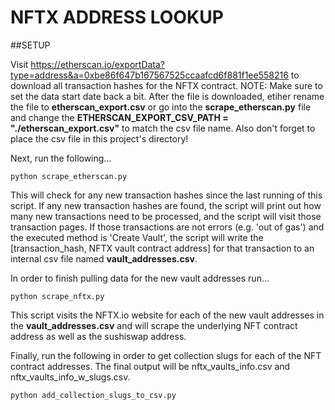 # NFTX ADDRESS LOOKUP

##SETUP

Visit https://etherscan.io/exportData?type=address&a=0xbe86f647b167567525ccaafcd6f881f1ee558216 to download all
transaction hashes for the NFTX contract. NOTE: Make sure to set the data start date back a bit.
After the file is downloaded, etiher rename the file to __etherscan_export.csv__ or go into the __scrape_etherscan.py__ file
and change the __ETHERSCAN_EXPORT_CSV_PATH = "./etherscan_export.csv"__ to match the csv file name.
Also don't forget to place the csv file in this project's directory!

Next, run the following...

```
python scrape_etherscan.py
```

This will check for any new transaction hashes since the last running of this script.  If any new transaction hashes are found, the script will print out how many new transactions need to be processed, and the script will visit those transaction pages.  If those transactions are not errors (e.g. 'out of gas') and the executed method is 'Create Vault', the script will write the [transaction_hash, NFTX vault contract address] for that transaction to an internal csv file named __vault_addresses.csv__. 

In order to finish pulling data for the new vault addresses run...

```
python scrape_nftx.py
```

This script visits the NFTX.io website for each of the new vault addresses in the __vault_addresses.csv__ and will scrape the underlying NFT contract address as well as the sushiswap address.

Finally, run the following in order to get collection slugs for each of the NFT contract addresses.  The final output will be nftx_vaults_info.csv and nftx_vaults_info_w_slugs.csv.

```
python add_collection_slugs_to_csv.py
```
